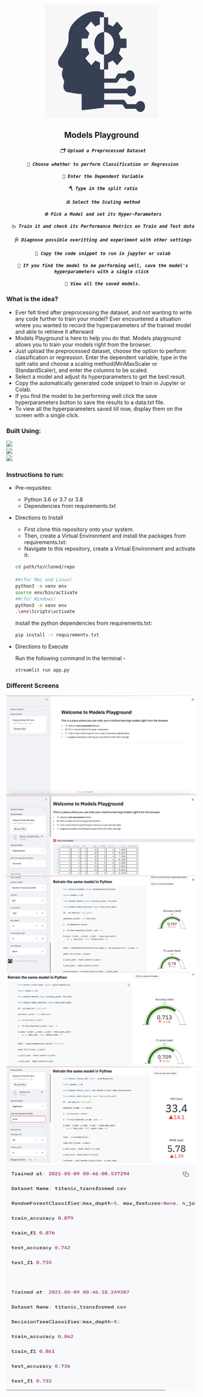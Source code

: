 <p align="center">
    <img src="images/mlground.png" height = 300 width = 300>
    <h2 align="center">Models Playground</h2>
    <h5 align = "center"> 

     🗂️ Upload a Preprocessed Dataset

     🌠 Choose whether to perform Classification or Regression

     🦹 Enter the Dependent Variable

     🪓 Type in the split ratio

     ⚖️ Select the Scaling method
      
     ⚙️ Pick a Model and set its Hyper-Parameters
  
     📉 Train it and check its Performance Metrics on Train and Test data
  
     🩺 Diagnose possible overitting and experiment with other settings

     📠 Copy the code snippet to run in jupyter or colab

     🚀 If you find the model to be performing well, save the model's hyperparameters with a single click

     🎑 View all the saved models.

</p>

### What is the idea?
  - Ever felt tired after preprocessing the dataset, and not wanting to write any code further to train your model? Ever encountered a situation where you wanted to record the hyperparameters of the trained model and able to retrieve it afterward
  -  Models Playground is here to help you do that. Models playground allows you to train your models right from the browser.
  -  Just upload the preprocessed dataset, choose the option to perform classification or regression. Enter the dependent variable, type in the split ratio and choose a scaling method(MinMaxScaler or StandardScaler), and enter the columns to be scaled.
  - Select a model and adjust its hyperparameters to get the best result.
  - Copy the automatically generated code snippet to train in Jupyter or Colab.
  - If you find the model to be performing well click the save hyperparameters button to save the results to a data.txt file.
  - To view all the hyperparameters saved till now, display them on the screen with a single click.

### Built Using:
<img src="https://img.shields.io/badge/streamlit%20-%23323330.svg?&style=for-the-badge&logo=streamlit&logoColor=%23F7DF1E"/><br>
<img src="https://img.shields.io/badge/python%20-%23323330.svg?&style=for-the-badge&logo=python&logoColor=%23F7DF1E"/><br>
<img src="https://img.shields.io/badge/plotly-%234ea94b.svg?&style=for-the-badge&logo=plotly&logoColor=white"/><br>

### Instructions to run:
* Pre-requisites:
	-  Python 3.6 or 3.7 or 3.8
	-  Dependencies from requirements.txt
    
* Directions to Install

   - First clone this repository onto your system.<br>
   - Then, create a Virtual Environment and install the packages from requirements.txt: <br>
   - Navigate to this repository, create a Virtual Environment and activate it: <br>
   ```bash
  cd path/to/cloned/repo

  ##(for Mac and Linux)
  python3 -m venv env 
  source env/bin/activate
  ##(for Windows)
  python3 -m venv env
  .\env\Scripts\activate
  ```
  Install the python dependencies from requirements.txt:
    ```bash
    pip install -r requirements.txt
     ```
* Directions to Execute

    Run the following command in the terminal -
    ```bash
    streamlit run app.py
    ```
### Different Screens
<img src="images/landing.png"/><br>
<img src="images/data_upload.png"/><br>
<img src="images/overall2.png"/><br>
<img src="images/overall1.png"/><br>
<img src="images/regression.png"/><br>
<img src="images/logs.png" height = 600 width = 500/><br>


